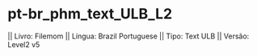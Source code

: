 # pt-br_phm_text_ULB_L2

|| Livro: Filemom
|| Língua: Brazil Portuguese
|| Tipo: Text ULB 
|| Versão: Level2 v5